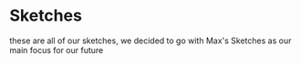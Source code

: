 # Sketches 
these are all of our sketches, we decided to go with Max's Sketches as our main focus for our future 

